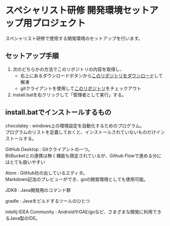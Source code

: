 # スペシャリスト研修 開発環境セットアップ用プロジェクト

スペシャリスト研修で使用する開発環境のセットアップを行います。

## セットアップ手順

1. 次のどちらかの方法でこのリポジトリの内容を取得し、
    * 右上にあるダウンロードボタンから[このリポジトリをダウンロード](https://github.com/nichiwa-specialist/env/archive/master.zip)して解凍
    * gitクライアントを使用して[このリポジトリ](https://github.com/nichiwa-specialist/env.git)をチェックアウト
0. install.batを右クリックして「管理者として実行」する。

## install.batでインストールするもの

chocolatey
: windows上の環境設定を自動化するためのプログラム。  
  プログラムのリストを定義しておくと、インストールされていないものだけインストールする。

GitHub Desktop
: Gitクライアントの一つ。  
  BitBucketとの連携は無く機能も限定されているが、Github Flowで進める分にはとても扱いやすい

Atom
: GitHub社の出しているエディタ。  
  Markdown記法のプレビューができ、goの開発環境としても使用可能。

JDK8
: Java開発用のコマンド群

gradle
: Javaをビルドするツールのひとつ

intellij IDEA Community
: AndroidやGAE/goなど、さまざまな開発に利用できるJava製のIDE。
